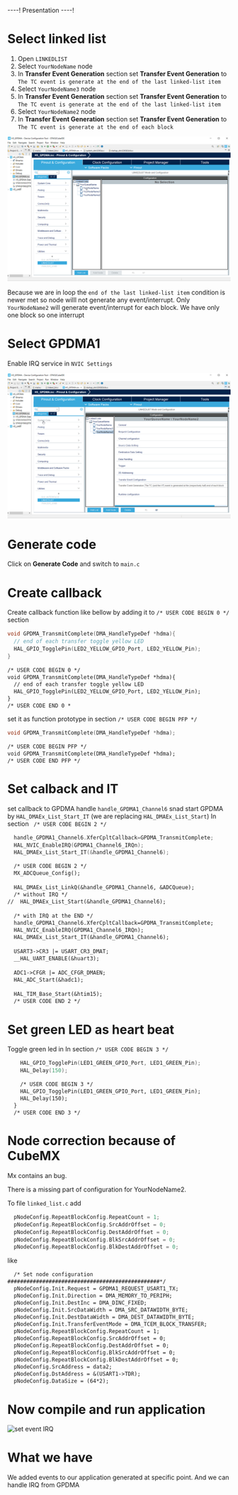 ----!
Presentation
----!

# Select linked list

1. Open `LINKEDLIST`
2. Select `YourNodeName` node
3. In **Transfer Event Generation** section set **Transfer Event Generation** to `The TC event is generate at the end of the last linked-list item`
4. Select `YourNodeName3` node
5. In **Transfer Event Generation** section set **Transfer Event Generation** to `The TC event is generate at the end of the last linked-list item`
6. Select `YourNodeName2` node
7. In **Transfer Event Generation** section set **Transfer Event Generation** to `The TC event is generate at the end of each block`

![set event](./img/CubeIDE_LLIEvent.apng)

Because we are in loop the `end of the last linked-list item` condition is newer met so node willl not generate any event/interrupt. 
Only `YourNodeName2` will generate event/interrupt for each block. We have only one block so one interrupt

# Select GPDMA1

Enable IRQ service in `NVIC Settings`

![set event IRQ](./img/CubeIDE_LLIEventIRQ.apng)


# Generate code

Click on **Generate Code** and switch to `main.c`

# Create callback 

Create callback function like bellow by adding it to `/* USER CODE BEGIN 0 */` section

```c
void GPDMA_TransmitComplete(DMA_HandleTypeDef *hdma){
  // end of each transfer toggle yellow LED
  HAL_GPIO_TogglePin(LED2_YELLOW_GPIO_Port, LED2_YELLOW_Pin);
}
```

```c-nc
/* USER CODE BEGIN 0 */
void GPDMA_TransmitComplete(DMA_HandleTypeDef *hdma){
  // end of each transfer toggle yellow LED
  HAL_GPIO_TogglePin(LED2_YELLOW_GPIO_Port, LED2_YELLOW_Pin);
}
/* USER CODE END 0 *
```

set it as function prototype in section `/* USER CODE BEGIN PFP */`

```c
void GPDMA_TransmitComplete(DMA_HandleTypeDef *hdma);
```

```c-nc
/* USER CODE BEGIN PFP */
void GPDMA_TransmitComplete(DMA_HandleTypeDef *hdma);
/* USER CODE END PFP */
```

# Set calback and IT

set callback to GPDMA handle `handle_GPDMA1_Channel6` snad start GPDMA by `HAL_DMAEx_List_Start_IT` (we are replacing `HAL_DMAEx_List_Start`)
In section ` /* USER CODE BEGIN 2 */`

```c
  handle_GPDMA1_Channel6.XferCpltCallback=GPDMA_TransmitComplete;
  HAL_NVIC_EnableIRQ(GPDMA1_Channel6_IRQn);
  HAL_DMAEx_List_Start_IT(&handle_GPDMA1_Channel6);
```


```c-nc
  /* USER CODE BEGIN 2 */
  MX_ADCQueue_Config();
  
  HAL_DMAEx_List_LinkQ(&handle_GPDMA1_Channel6, &ADCQueue);
  /* without IRQ */
//  HAL_DMAEx_List_Start(&handle_GPDMA1_Channel6);
  
  /* with IRQ at the END */
  handle_GPDMA1_Channel6.XferCpltCallback=GPDMA_TransmitComplete;
  HAL_NVIC_EnableIRQ(GPDMA1_Channel6_IRQn);
  HAL_DMAEx_List_Start_IT(&handle_GPDMA1_Channel6);  
  
  USART3->CR3 |= USART_CR3_DMAT;
  __HAL_UART_ENABLE(&huart3);
    
  ADC1->CFGR |= ADC_CFGR_DMAEN;
  HAL_ADC_Start(&hadc1);
  
  HAL_TIM_Base_Start(&htim15);
  /* USER CODE END 2 */
  ```

# Set green LED as heart beat

Toggle green led in In section `/* USER CODE BEGIN 3 */`

```c
    HAL_GPIO_TogglePin(LED1_GREEN_GPIO_Port, LED1_GREEN_Pin);
    HAL_Delay(150);
```


```c-nc
    /* USER CODE BEGIN 3 */
    HAL_GPIO_TogglePin(LED1_GREEN_GPIO_Port, LED1_GREEN_Pin);
    HAL_Delay(150);
  }
  /* USER CODE END 3 */
 ```

# Node correction because of CubeMX

<aerror>
Mx contains an bug.

There is a missing part of configuration for YourNodeName2.
</aerror>

To file `linked_list.c` add
 
```c
  pNodeConfig.RepeatBlockConfig.RepeatCount = 1;
  pNodeConfig.RepeatBlockConfig.SrcAddrOffset = 0;
  pNodeConfig.RepeatBlockConfig.DestAddrOffset = 0;
  pNodeConfig.RepeatBlockConfig.BlkSrcAddrOffset = 0;
  pNodeConfig.RepeatBlockConfig.BlkDestAddrOffset = 0;
```

like

```c-nc
  /* Set node configuration ################################################*/
  pNodeConfig.Init.Request = GPDMA1_REQUEST_USART1_TX;
  pNodeConfig.Init.Direction = DMA_MEMORY_TO_PERIPH;
  pNodeConfig.Init.DestInc = DMA_DINC_FIXED;
  pNodeConfig.Init.SrcDataWidth = DMA_SRC_DATAWIDTH_BYTE;
  pNodeConfig.Init.DestDataWidth = DMA_DEST_DATAWIDTH_BYTE;
  pNodeConfig.Init.TransferEventMode = DMA_TCEM_BLOCK_TRANSFER;
  pNodeConfig.RepeatBlockConfig.RepeatCount = 1;
  pNodeConfig.RepeatBlockConfig.SrcAddrOffset = 0;
  pNodeConfig.RepeatBlockConfig.DestAddrOffset = 0;
  pNodeConfig.RepeatBlockConfig.BlkSrcAddrOffset = 0;
  pNodeConfig.RepeatBlockConfig.BlkDestAddrOffset = 0;
  pNodeConfig.SrcAddress = data2;
  pNodeConfig.DstAddress = &(USART1->TDR);
  pNodeConfig.DataSize = (64*2);
  ```

# Now compile and run application

![set event IRQ](./img/CubeIDE_Finish.gif)

# What we have 

We added events to our application generated at specific point. 
And we can handle IRQ from GPDMA
